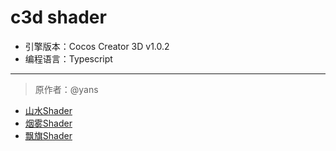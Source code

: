 # c3d shader

+ 引擎版本：Cocos Creator 3D v1.0.2
+ 编程语言：Typescript

---

> 原作者：@yans

+ [山水Shader](https://forum.cocos.org/t/shadowgun/87439)
+ [烟雾Shader](https://forum.cocos.org/t/shadowgun-shader/87510)
+ [飘旗Shader](https://forum.cocos.org/t/shadowgun/87587)